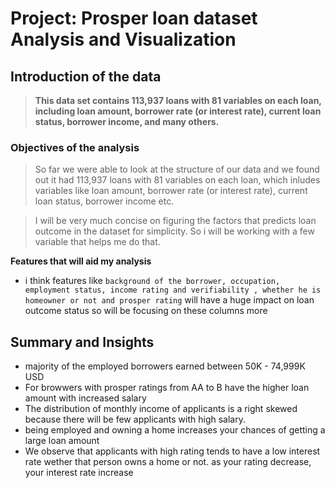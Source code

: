 # Project: Prosper loan dataset Analysis and Visualization
## Introduction of the data
> **This data set contains 113,937 loans with 81 variables on each loan, including loan amount, borrower rate (or interest rate), current loan status, borrower income, and many others.**

###  Objectives of the analysis
> So far we were able to look at the structure of our data and we found out it had 113,937 loans with 81 variables on each loan, which inludes variables like loan amount, borrower rate (or interest rate), current loan status, borrower income etc.

>I will be very much concise on figuring the factors that predicts loan outcome in the dataset for simplicity. So i will be working with a few variable that helps me do that.

**Features that will aid my analysis**
- i think features like `background of the borrower, occupation, employment status, income rating and verifiability , whether he is homeowner or not and prosper rating` will have a huge impact on loan outcome status so will be focusing on these columns more

## Summary and Insights
- majority of the employed borrowers earned between 50K - 74,999K USD
- For browwers with prosper ratings from AA to B have the higher loan amount with increased salary
- The distribution of monthly income of applicants is a right skewed because there will be few applicants with high salary.
- being employed and owning a home increases your chances of getting a large loan amount
- We observe that applicants with high rating tends to have a low interest rate wether that person owns a home or not. as your rating decrease, your interest rate increase